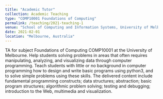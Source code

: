 ```yaml
---
title: "Academic Tutor"
collection: Academic Teaching
type: "COMP10001 Foundations of Computing"
permalink: /teaching/2021-teaching-1
venue: "School of Computing and Information Systems, University of Melbourne"
date: 2021-02-01
location: "Melbourne, Australia"
---
```

TA for subject Foundations of Computing COMP10001 at the University of Melbourne. Help students solving problems in areas that often requires manipulating, analyzing, and visualizing data through computer programming. Teach students with little or no background in computer programming how to design and write basic programs using python3, and to solve simple problems using these skills. The delivered content include fundamental programming constructs; data structures; abstraction; basic program structures; algorithmic problem solving; testing and debugging; introduction to the Web, multimedia and visualization.

